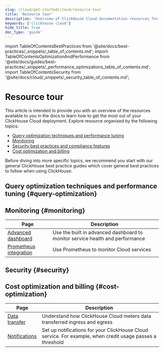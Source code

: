 ```yaml
---
slug: /cloud/get-started/cloud/resource-tour
title: 'Resource tour'
description: 'Overview of ClickHouse Cloud documentation resources for query optimization, scaling strategies, monitoring, and best practices'
keywords: ['clickhouse cloud']
hide_title: true
doc_type: 'guide'
---
```


import TableOfContentsBestPractices from '@site/docs/best-practices/_snippets/_table_of_contents.md';
import TableOfContentsOptimizationAndPerformance from '@site/docs/guides/best-practices/_snippets/_performance_optimizations_table_of_contents.md';
import TableOfContentsSecurity from '@site/docs/cloud/_snippets/_security_table_of_contents.md';

# Resource tour

This article is intended to provide you with an overview of the resources available
to you in the docs to learn how to get the most out of your ClickHouse Cloud deployment.
Explore resource organised by the following topics:

- [Query optimization techniques and performance tuning](#query-optimization)
- [Monitoring](#monitoring)
- [Security best practices and compliance features](#security)
- [Cost optimization and billing](#cost-optimization)

Before diving into more specific topics, we recommend you start with our general
ClickHouse best practice guides which cover general best practices to follow when
using ClickHouse:

<TableOfContentsBestPractices />

## Query optimization techniques and performance tuning {#query-optimization}

<TableOfContentsOptimizationAndPerformance/>

## Monitoring {#monitoring}

| Page                                                            | Description                                                                   |
|-----------------------------------------------------------------|-------------------------------------------------------------------------------|
| [Advanced dashboard](/cloud/manage/monitor/advanced-dashboard)  | Use the built in advanced dashboard to monitor service health and performance |
| [Prometheus integration](/integrations/prometheus)              | Use Prometheus to monitor Cloud services                                      |

## Security {#security}

<TableOfContentsSecurity/>

## Cost optimization and billing {#cost-optimization}

| Page                                                | Description                                                                                               |
|-----------------------------------------------------|-----------------------------------------------------------------------------------------------------------|
| [Data transfer](/cloud/manage/network-data-transfer)| Understand how ClickHouse Cloud meters data transferred ingress and egress                                |
| [Notifications](/cloud/notifications)               | Set up notifications for your ClickHouse Cloud service. For example, when credit usage passes a threshold |
